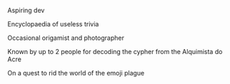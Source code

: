 Aspiring dev

Encyclopaedia of useless trivia

Occasional origamist and photographer

Known by up to 2 people for decoding the cypher from the Alquimista do Acre

On a quest to rid the world of the emoji plague

<!--- 
Omniabsent/Omniabsent is a ✨ special ✨ repository because its `README.md` (this file) appears on your GitHub profile.
You can click the Preview link to take a look at your changes.
--->
